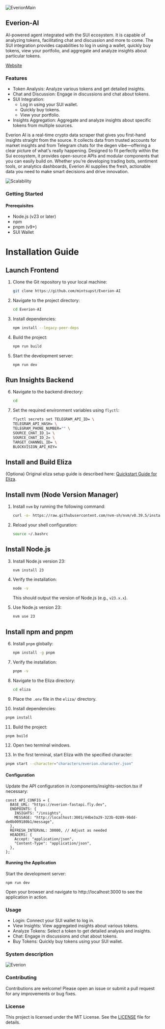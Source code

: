 
![EverionMain](https://github.com/user-attachments/assets/3b174559-60e6-4ca0-b629-37d8f49e1d1e)

## Everion-AI

AI-powered agent integrated with the SUI ecosystem. It is capable of analyzing tokens, facilitating chat and discussion and more to come. The SUI integration provides capabilities to log in using a wallet, quickly buy tokens, view your portfolio, and aggregate and analyze insights about particular tokens.

[Website](https://everion.ai/)

### Features

- Token Analysis: Analyze various tokens and get detailed insights.
- Chat and Discussion: Engage in discussions and chat about tokens.
- SUI Integration:
  - Log in using your SUI wallet.
  - Quickly buy tokens.
  - View your portfolio.
- Insights Aggregation: Aggregate and analyze insights about specific tokens from multiple sources.

Everion AI is a real-time crypto data scraper that gives you first-hand insights straight from the source. It collects data from trusted accounts for market insights and from Telegram chats for the degen vibe—offering a clear picture of what's really happening. Designed to fit perfectly within the Sui ecosystem, it provides open-source APIs and modular components that you can easily build on. Whether you're developing trading bots, sentiment tools, or analytics dashboards, Everion AI supplies the fresh, actionable data you need to make smart decisions and drive innovation.

![Scalability](https://github.com/user-attachments/assets/a47a0094-110f-4724-a044-8fd233094b90)

### Getting Started

#### Prerequisites

- Node.js (v23 or later)
- npm
- pnpm (v9+)
- SUI Wallet

# Installation Guide

## Launch Frontend

1. Clone the Git repository to your local machine:

   ```bash
   git clone https://github.com/mintsupst/Everion-AI
   ```

2. Navigate to the project directory:

   ```bash
   cd Everion-AI
   ```

3. Install dependencies:

   ```bash
   npm install --legacy-peer-deps
   ```

4. Build the project:

   ```bash
   npm run build
   ```

5. Start the development server:

   ```bash
   npm run dev
   ```

## Run Insights Backend

6. Navigate to the backend directory:

   ```bash
   cd
   ```

7. Set the required environment variables using `flyctl`:

   ```bash
   flyctl secrets set TELEGRAM_API_ID= \
   TELEGRAM_API_HASH= \
   TELEGRAM_PHONE_NUMBER="" \
   SOURCE_CHAT_ID_1= \
   SOURCE_CHAT_ID_2= \
   TARGET_CHANNEL_ID= \
   BLOCKVISION_API_KEY=
   ```

## Install and Build Eliza

(Optiona) Original eliza setup guide is described here: [Quickstart Guide for Eliza](https://elizaos.github.io/eliza/docs/quickstart/).

## Install nvm (Node Version Manager)

1. Install `nvm` by running the following command:

   ```bash
   curl -o- https://raw.githubusercontent.com/nvm-sh/nvm/v0.39.5/install.sh | bash
   ```

2. Reload your shell configuration:

   ```bash
   source ~/.bashrc
   ```

## Install Node.js

3. Install Node.js version 23:

   ```bash
   nvm install 23
   ```

4. Verify the installation:

   ```bash
   node -v
   ```

   This should output the version of Node.js (e.g., `v23.x.x`).

5. Use Node.js version 23:

   ```bash
   nvm use 23
   ```

## Install npm and pnpm

6. Install `pnpm` globally:

   ```bash
   npm install -g pnpm
   ```

7. Verify the installation:

   ```bash
   pnpm -v
   ```

8. Navigate to the Eliza directory:

   ```bash
   cd eliza
   ```

9. Place the `.env` file in the `eliza/` directory.

10. Install dependencies:

   ```bash
   pnpm install
   ```

11. Build the project:

   ```bash
   pnpm build
   ```

12. Open two terminal windows.

13. In the first terminal, start Eliza with the specified character:

   ```bash
   pnpm start --character="characters/everion.character.json"
   ```

#### Configuration

Update the API configuration in /components/insights-section.tsx if necessary:

```
const API_CONFIG = {
  BASE_URL: "https://everion-fastapi.fly.dev",
  ENDPOINTS: {
    INSIGHTS: "/insights",
    MESSAGE: "http://localhost:3001/44be3a29-323b-0289-9bdd-de0b009180b1/message",
  },
  REFRESH_INTERVAL: 30000, // Adjust as needed
  HEADERS: {
    Accept: "application/json",
    "Content-Type": "application/json",
  },
};
```

#### Running the Application

Start the development server:

```
npm run dev
```

Open your browser and navigate to http://localhost:3000 to see the application in action.

### Usage

- Login: Connect your SUI wallet to log in.
- View Insights: View aggregated insights about various tokens.
- Analyze Tokens: Select a token to get detailed analysis and insights.
- Chat: Engage in discussions and chat about tokens.
- Buy Tokens: Quickly buy tokens using your SUI wallet.

### System description

![Everion](https://github.com/user-attachments/assets/a8f04234-6230-438b-877e-404991962c21)


### Contributing

Contributions are welcome! Please open an issue or submit a pull request for any improvements or bug fixes.

### License

This project is licensed under the MIT License. See the [LICENSE](LICENSE) file for details.

